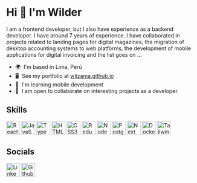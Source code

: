 Hi 👋 I'm Wilder
=====================

I am a frontend developer, but I also have experience as a backend developer. I have around 7 years of experience. I have collaborated in projects related to landing pages for digital magazines, the migration of desktop accounting systems to web platforms, the development of mobile applications for digital invoicing and the list goes on ...

* 🌍  I'm based in Lima, Perú
* 🖥️  See my portfolio at [wlizama.github.io](https://wlizama.github.io/)
* 🧠  I'm learning mobile development
* 🤝  I am open to collaborate on interesting projects as a developer.

## Skills

<p align="left">
  <a href="https://reactjs.org/" target="_blank" rel="noreferrer"><img src="https://github.com/wlizama/wlizama/assets/10176577/61cc7303-83b4-4c0f-9ac4-70546b6b2d78" width="36" height="36" alt="React" /></a>
  <a href="https://developer.mozilla.org/en-US/docs/Web/JavaScript" target="_blank" rel="noreferrer"><img src="https://github.com/wlizama/wlizama/assets/10176577/e0b06575-b8d7-42ae-8327-6f0bbf0e196c" width="36" height="36" alt="JavaScript" /></a>
  <a href="https://www.typescriptlang.org/" target="_blank" rel="noreferrer"><img src="https://github.com/wlizama/wlizama/assets/10176577/cd2b7f37-9591-4707-9468-2c5ebe2cb377" width="36" height="36" alt="TypeScript" /></a>
    <a href="https://developer.mozilla.org/en-US/docs/Glossary/HTML5" target="_blank" rel="noreferrer"><img src="https://github.com/wlizama/wlizama/assets/10176577/daa99ff0-2355-4280-ab12-0099e136910d" width="36" height="36" alt="HTML5" /></a>
    <a href="https://www.w3.org/TR/CSS/#css" target="_blank" rel="noreferrer"><img src="https://github.com/wlizama/wlizama/assets/10176577/3e7a7453-c9e1-41c3-b984-a6458e09dc8f" width="36" height="36" alt="CSS3" /></a>
  <a href="https://redux.js.org/" target="_blank" rel="noreferrer"><img src="https://github.com/wlizama/wlizama/assets/10176577/0ac9962e-a9cd-444a-990c-ccd0d361cc77" width="36" height="36" alt="Redux" /></a>
  <a href="https://nodejs.org/en/" target="_blank" rel="noreferrer"><img src="https://github.com/wlizama/wlizama/assets/10176577/1ff7c38c-e493-49d3-9170-b14259cc2126" width="36" height="36" alt="NodeJS" /></a>
  <a href="https://www.postgresql.org/" target="_blank" rel="noreferrer"><img src="https://github.com/wlizama/wlizama/assets/10176577/bcc2bfdf-9a9a-4d9b-a48a-98c7386733fe" width="36" height="36" alt="PostgreSQL" /></a>
  <a href="https://nextjs.org/" target="_blank" rel="noreferrer"><img src="https://github.com/wlizama/wlizama/assets/10176577/b5c91446-73a5-411b-af94-de2b3fab5737" width="36" height="36" alt="Next JS" /></a>
  <a href="https://www.docker.com/" target="_blank" rel="noreferrer"><img src="https://github.com/wlizama/wlizama/assets/10176577/c0e7bbd8-c2c9-4873-8b20-46771147c191" width="36" height="36" alt="Docker" /></a>
  <a href="https://tailwindcss.com/" target="_blank" rel="noreferrer"><img src="https://github.com/wlizama/wlizama/assets/10176577/f94dab0a-43e5-4440-a178-a4e671c6b1ae" width="36" height="36" alt="Tailwind CSS" /></a>
</p>

## Socials

<p align="left">
  <a href="https://www.linkedin.com/in/wilderlizama/" target="_blank" rel="noreferrer"><img src="https://github.com/wlizama/wlizama/assets/10176577/5b420095-ded3-409f-b81a-b0e19b422e07" width="36" height="36" alt="Linkedin" /></a>
  <a href="https://github.com/wlizama" target="_blank" rel="noreferrer"><img src="https://github.com/wlizama/wlizama/assets/10176577/3b1e7056-9aeb-4f4c-80e7-629f0b979428" width="36" height="36" alt="Github" /></a>
</p>
